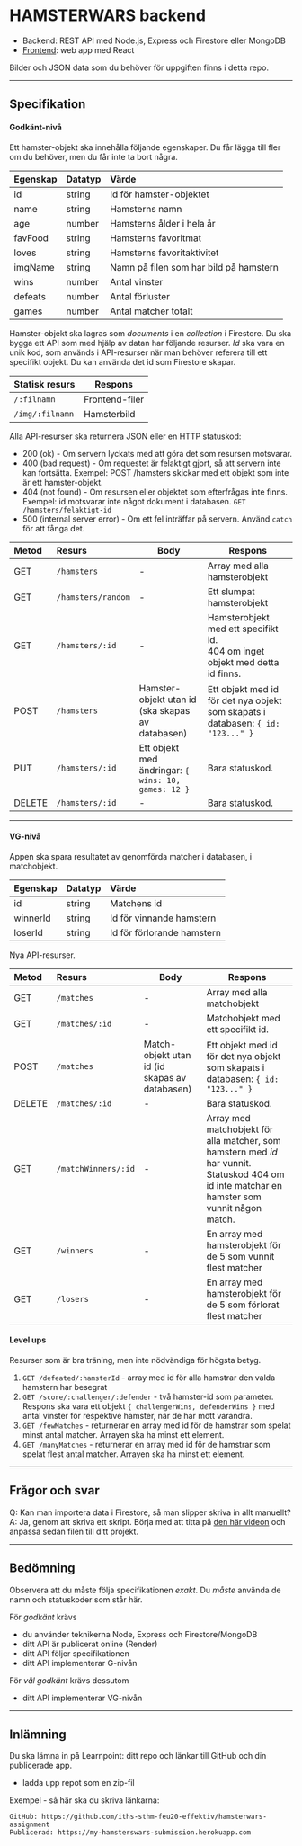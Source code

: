 # HAMSTERWARS backend

+ Backend: REST API med Node.js, Express och Firestore eller MongoDB
+ [Frontend](frontend.md): web app med React

Bilder och JSON data som du behöver för uppgiften finns i detta repo.


---
## Specifikation
#### Godkänt-nivå
Ett hamster-objekt ska innehålla följande egenskaper. Du får lägga till fler om du behöver, men du får inte ta bort några.

| Egenskap | Datatyp | Värde |
|:---------|:--------|:------|
|id        |string   |Id för hamster-objektet |
|name      |string   |Hamsterns namn |
|age       |number   |Hamsterns ålder i hela år |
|favFood   |string   |Hamsterns favoritmat |
|loves     |string   |Hamsterns favoritaktivitet |
|imgName   |string   |Namn på filen som har bild på hamstern |
|wins      |number   |Antal vinster |
|defeats   |number   |Antal förluster |
|games     |number   |Antal matcher totalt |

Hamster-objekt ska lagras som *documents* i en *collection* i Firestore. Du ska bygga ett API som med hjälp av datan har följande resurser. *Id* ska vara en unik kod, som används i API-resurser när man behöver referera till ett specifikt objekt. Du kan använda det id som Firestore skapar.

| Statisk resurs  | Respons        |
|-----------------|----------------|
| `/:filnamn`       | Frontend-filer |
| `/img/:filnamn`   | Hamsterbild    |

Alla API-resurser ska returnera JSON eller en HTTP statuskod:
+ 200 (ok) - Om servern lyckats med att göra det som resursen motsvarar.
+ 400 (bad request) - Om requestet är felaktigt gjort, så att servern inte kan fortsätta. Exempel: POST /hamsters skickar med ett objekt som inte är ett hamster-objekt.
+ 404 (not found) - Om resursen eller objektet som efterfrågas inte finns. Exempel: id motsvarar inte något dokument i databasen. `GET /hamsters/felaktigt-id`
+ 500 (internal server error) - Om ett fel inträffar på servern. Använd `catch` för att fånga det.

| Metod  | Resurs          | Body | Respons |
|:-------|:----------------|------|----------------------------|
| GET    | `/hamsters`     | -    | Array med alla hamsterobjekt  |
| GET    | `/hamsters/random` | -    | Ett slumpat hamsterobjekt  |
| GET    | `/hamsters/:id` | -    | Hamsterobjekt med ett specifikt id.<br>404 om inget objekt med detta id finns. |
| POST   | `/hamsters`     | Hamster-objekt utan id (ska skapas av databasen) | Ett objekt med id för det nya objekt som skapats i databasen: `{ id: "123..." }` |
| PUT    | `/hamsters/:id` | Ett objekt med ändringar: `{ wins: 10, games: 12 }`    | Bara statuskod. |
| DELETE | `/hamsters/:id` | -    | Bara statuskod. |

---
#### VG-nivå
Appen ska spara resultatet av genomförda matcher i databasen, i matchobjekt.

| Egenskap | Datatyp | Värde |
|:---------|:--------|:------|
|id        |string   |Matchens id |
|winnerId  |string   |Id för vinnande hamstern |
|loserId   |string   |Id för förlorande hamstern |

Nya API-resurser.

| Metod  | Resurs          | Body | Respons |
|:-------|:----------------|------|----------------------------|
| GET    | `/matches`     | -    | Array med alla matchobjekt  |
| GET    | `/matches/:id` | -    | Matchobjekt med ett specifikt id. |
| POST   | `/matches`     | Match-objekt utan id (id skapas av databasen) | Ett objekt med id för det nya objekt som skapats i databasen: `{ id: "123..." }` |
| DELETE | `/matches/:id` | -    | Bara statuskod. |
| GET    | `/matchWinners/:id` | -    | Array med matchobjekt för alla matcher, som hamstern med *id* har vunnit. Statuskod 404 om id inte matchar en hamster som vunnit någon match.  |
| GET    | `/winners`      | -    | En array med hamsterobjekt för de 5 som vunnit flest matcher   |
| GET    | `/losers`       | -    | En array med hamsterobjekt för de 5 som förlorat flest matcher   |


#### Level ups
Resurser som är bra träning, men inte nödvändiga för högsta betyg.

1. `GET /defeated/:hamsterId`  - array med id för alla hamstrar den valda hamstern har besegrat
1. `GET /score/:challenger/:defender`  - två hamster-id som parameter. Respons ska vara ett objekt `{ challengerWins, defenderWins }` med antal vinster för respektive hamster, när de har mött varandra.
1. `GET /fewMatches`  - returnerar en array med id för de hamstrar som spelat minst antal matcher. Arrayen ska ha minst ett element.
1. `GET /manyMatches`  - returnerar en array med id för de hamstrar som spelat flest antal matcher. Arrayen ska ha minst ett element.



---
## Frågor och svar
Q: Kan man importera data i Firestore, så man slipper skriva in allt manuellt? <br>
A: Ja, genom att skriva ett skript. Börja med att titta på [den här videon](https://www.youtube.com/watch?v=Qg2_VFFcAI8) och anpassa sedan filen till ditt projekt.


---
## Bedömning
Observera att du måste följa specifikationen *exakt*. Du *måste* använda de namn och statuskoder som står här.

För *godkänt* krävs
+ du använder teknikerna Node, Express och Firestore/MongoDB
+ ditt API är publicerat online (Render)
+ ditt API följer specifikationen
+ ditt API implementerar G-nivån

För *väl godkänt* krävs dessutom
+ ditt API implementerar VG-nivån


---
## Inlämning
Du ska lämna in på Learnpoint: ditt repo och länkar till GitHub och din publicerade app.
+ ladda upp repot som en zip-fil

Exempel - så här ska du skriva länkarna:
```
GitHub: https://github.com/iths-sthm-feu20-effektiv/hamsterwars-assignment
Publicerad: https://my-hamsterswars-submission.herokuapp.com
```
